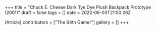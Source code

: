 +++
title = "Chuck E. Cheese Dark Tye Dye Plush Backpack Prototype (2001)"
draft = false
tags = []
date = 2022-06-03T21:50:26Z

[Article]
contributors = ["The 64th Gamer"]
gallery = []
+++
